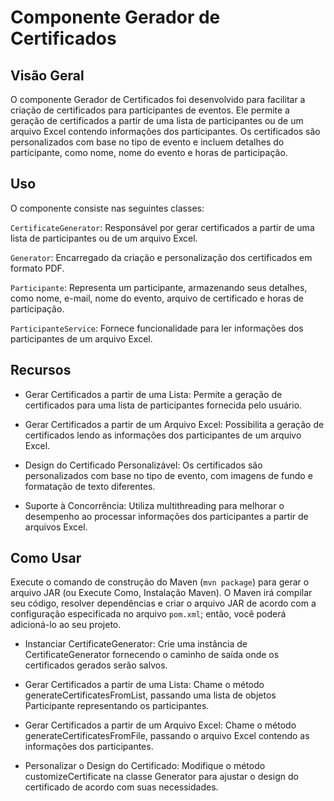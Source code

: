 # Componente Gerador de Certificados

## Visão Geral
O componente Gerador de Certificados foi desenvolvido para facilitar a criação de certificados para participantes de eventos. Ele permite a geração de certificados a partir de uma lista de participantes ou de um arquivo Excel contendo informações dos participantes. Os certificados são personalizados com base no tipo de evento e incluem detalhes do participante, como nome, nome do evento e horas de participação.

## Uso
O componente consiste nas seguintes classes:

`CertificateGenerator`: Responsável por gerar certificados a partir de uma lista de participantes ou de um arquivo Excel.

`Generator`: Encarregado da criação e personalização dos certificados em formato PDF.

`Participante`: Representa um participante, armazenando seus detalhes, como nome, e-mail, nome do evento, arquivo de certificado e horas de participação.

`ParticipanteService`: Fornece funcionalidade para ler informações dos participantes de um arquivo Excel.

## Recursos
- Gerar Certificados a partir de uma Lista: Permite a geração de certificados para uma lista de participantes fornecida pelo usuário.

- Gerar Certificados a partir de um Arquivo Excel: Possibilita a geração de certificados lendo as informações dos participantes de um arquivo Excel.

- Design do Certificado Personalizável: Os certificados são personalizados com base no tipo de evento, com imagens de fundo e formatação de texto diferentes.

- Suporte à Concorrência: Utiliza multithreading para melhorar o desempenho ao processar informações dos participantes a partir de arquivos Excel.

## Como Usar

Execute o comando de construção do Maven (`mvn package`) para gerar o arquivo JAR (ou Execute Como, Instalação Maven). O Maven irá compilar seu código, resolver dependências e criar o arquivo JAR de acordo com a configuração especificada no arquivo `pom.xml`; então, você poderá adicioná-lo ao seu projeto.

- Instanciar CertificateGenerator: Crie uma instância de CertificateGenerator fornecendo o caminho de saída onde os certificados gerados serão salvos.

- Gerar Certificados a partir de uma Lista: Chame o método generateCertificatesFromList, passando uma lista de objetos Participante representando os participantes.

- Gerar Certificados a partir de um Arquivo Excel: Chame o método generateCertificatesFromFile, passando o arquivo Excel contendo as informações dos participantes.

- Personalizar o Design do Certificado: Modifique o método customizeCertificate na classe Generator para ajustar o design do certificado de acordo com suas necessidades.
